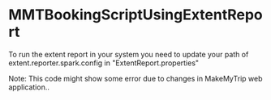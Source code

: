 # MMTBookingScriptUsingExtentReport

To run the extent report in your system you need to update your path of extent.reporter.spark.config in "ExtentReport.properties"

Note: This code might show some error due to changes in MakeMyTrip web application..
